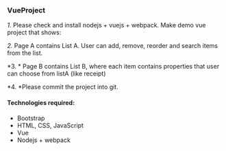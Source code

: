 ### VueProject 
 
*1.* Please check and  install  nodejs + vuejs + webpack.
Make demo vue project that shows:

*2.* Page A contains List A. User can add, remove, reorder and search items from the list.

*3. * Page B contains List B, where each item contains properties that user can choose from listA (like receipt)

*4. *Please commit the project into git.


#### Technologies required:
* Bootstrap 
* HTML, CSS, JavaScript
* Vue
* Nodejs + webpack
